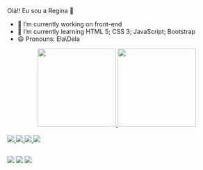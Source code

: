 Olá!! Eu sou a Regina 👋
- 🔭 I’m currently working on front-end
- 🌱 I’m currently learning HTML 5; CSS 3; JavaScript; Bootstrap
- 😄 Pronouns: Ela\Dela
<div align="center">
  <a href="https://github.com/ReginadeAssis">
  <img height="180em" src="https://github-readme-stats.vercel.app/api?username=ReginadeAssis&show_icons=true&theme=merko&include_all_commits=true&count_private=true"/>
  <img height="180em" src="https://github-readme-stats.vercel.app/api/top-langs/?username=ReginadeAssis&layout=compact&langs_count=7&theme=merko"/>
</div>
  
  <div style="display: inline_block"><br>
  <img src="https://img.icons8.com/ios/50/000000/javascript--v2.png"/>
  <img src="https://img.icons8.com/ios-filled/50/000000/html-5--v2.png"/>
  <img src="https://img.icons8.com/ios/50/000000/css3.png"/>
  <img src="https://img.icons8.com/color/48/000000/bootstrap.png"/>

</div>
  
  ##
  
  <div>
  <div> 
  <a href=https://www.instagram.com/regnamaciel2/ target="_blank"><img src="https://img.shields.io/badge/-Instagram-%23E4405F?style=for-the-badge&logo=instagram&logoColor=white" target="_blank"></a>
  <a href = "mailto:regnamaciel3@gmail.com"><img src="https://img.shields.io/badge/-Gmail-%23333?style=for-the-badge&logo=gmail&logoColor=white" target="_blank"></a>
  <a href="https://www.linkedin.com/in/regina-de-assis-81a621232/" target="_blank"><img src="https://img.shields.io/badge/-LinkedIn-%230077B5?style=for-the-badge&logo=linkedin&logoColor=white" target="_blank"></a> 
